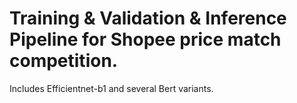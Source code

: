 # Training & Validation & Inference Pipeline for Shopee price match competition.
Includes Efficientnet-b1 and several Bert variants.
